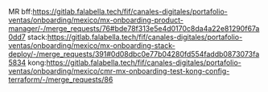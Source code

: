 MR
bff:https://gitlab.falabella.tech/fif/canales-digitales/portafolio-ventas/onboarding/mexico/mx-onboarding-product-manager/-/merge_requests/76#bde78f313e5e4d0170c8da4a22e81290f67a0dd7
stack:https://gitlab.falabella.tech/fif/canales-digitales/portafolio-ventas/onboarding/mexico/mx-onboarding-stack-deploy/-/merge_requests/391#0d08dbc0e77b04280fd554faddb0873073fa5834
kong:https://gitlab.falabella.tech/fif/canales-digitales/portafolio-ventas/onboarding/mexico/cmr-mx-onboarding-test-kong-config-terraform/-/merge_requests/86